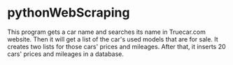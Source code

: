 # pythonWebScraping

This program gets a car name and searches its name in Truecar.com website. Then it will get a list of the car's used models that are for sale.
It creates two lists for those cars' prices and mileages. After that, it inserts 20 cars' prices and mileages in a database. 
